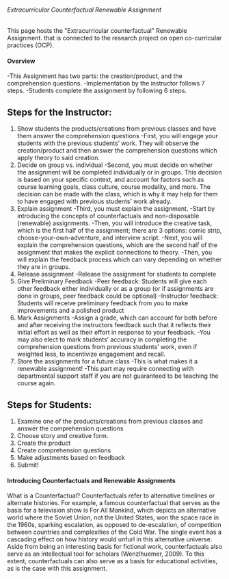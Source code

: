 ###### Extracurricular Counterfactual Renewable Assignment
This page hosts the "Extracurricular counterfactual" Renewable Assignment. that is connected to the research project on open co-curricular practices (OCP).

#### Overview

-This Assignment has two parts: the creation/product, and the comprehension questions.
-Implementation by the instructor follows 7 steps.
-Students complete the assignment by following 6 steps.

## Steps for the Instructor:
1. Show students the products/creations from previous classes and have them answer the comprehension questions
-First, you will engage your students with the previous students’ work. They will observe the creation/product and then answer the comprehension questions which apply theory to said creation. 
2. Decide on group vs. individual
-Second, you must decide on whether the assignment will be completed individually or in groups. This decision is based on your specific context, and account for factors such as course learning goals, class culture, course modality, and more. The decision can be made with the class, which is why it may help for them to have engaged with previous students’ work already. 
3. Explain assignment
-Third, you must explain the assignment. 
  -Start by introducing the concepts of counterfactuals and non-disposable (renewable) assignments. 
  -Then, you will introduce the creative task, which is the first half of the assignment; there are 3 options: comic strip, choose-your-own-adventure, and interview script. 
  -Next, you will explain the comprehension questions, which are the second half of the assignment that makes the explicit connections to theory. 
  -Then, you will explain the feedback process which can vary depending on whether they are in groups.
4. Release assignment
-Release the assignment for students to complete
5. Give Preliminary Feedback
-Peer feedback: Students will give each other feedback either individually or as a group (or if assignments are done in groups, peer feedback could be optional)
-Instructor feedback: Students will receive preliminary feedback from you to make improvements and a polished product
6. Mark Assignments
-Assign a grade, which can account for both before and after receiving the instructors feedback such that it reflects their initial effort as well as their effort in response to your feedback.
-You may also elect to mark students’ accuracy in completing the comprehension questions from previous students’ work, even if weighted less, to incentivize engagement and recall.
7. Store the assignments for a future class
-This is what makes it a renewable assignment! 
-This part may require connecting with departmental support staff if you are not guaranteed to be teaching the course again.


## Steps for Students:
1. Examine one of the products/creations from previous classes and answer the comprehension questions
2. Choose story and creative form.
3. Create the product
4. Create comprehension questions
5. Make adjustments based on feedback
6. Submit!

#### Introducing Counterfactuals and Renewable Assignments

What is a Counterfactual?
Counterfactuals refer to alternative timelines or alternate histories. For example, a famous counterfactual that serves as the basis for a television show is For All Mankind, which depicts an alternative world where the Soviet Union, not the United States, won the space race in the 1960s, sparking escalation, as opposed to de-escalation, of competition between countries and complexities of the Cold War. The single event has a cascading effect on how history would unfurl in this alternative universe. Aside from being an interesting basis for fictional work, counterfactuals also serve as an intellectual tool for scholars (Wenzlhuemer, 2009). To this extent, counterfactuals can also serve as a basis for educational activities, as is the case with this assignment.

